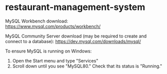 # restaurant-management-system

MySQL Workbench download: https://www.mysql.com/products/workbench/

MySQL Community Server download (may be required to create and connect to a database): https://dev.mysql.com/downloads/mysql/

To ensure MySQL is running on Windows:
  1. Open the Start menu and type "Services"
  2. Scroll down until you see "MySQL80." Check that its status is "Running."
